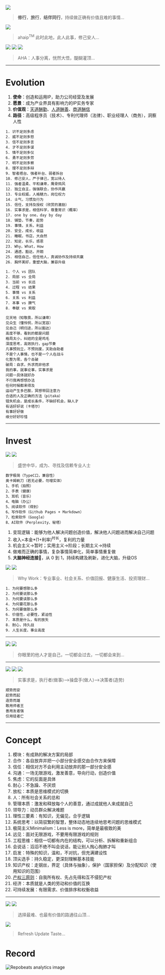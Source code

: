 
![](https://github.com/ipr9/ipr9/assets/163503847/1a31f258-954d-40cb-9fe4-5af193819957)
> **修行**，**旅行**，**结伴同行**，持续做正确有价值且难的事情...

![](https://github.com/user-attachments/assets/0bce7a8d-159a-4a21-b5a2-c60bf032f294)
> ahaip<sup>TM</sup> 此时此地，此人此事，修己安人...

![](https://github.com/user-attachments/assets/7a6b96be-7cf1-41e7-b399-a8fc1bc9a94d)
![](https://github.com/user-attachments/assets/008bf1bc-fa0f-4f48-90ab-e84ca96484c1)
![](https://github.com/user-attachments/assets/9ef3d87f-fde4-4cb8-b73c-de0191c51a3e)
> AHA：人事分离，恍然大悟，醍醐灌顶...

---

# Evolution

1. **使命**：创造和运用IP，助力公司经营及发展
2. **愿景**：成为产业界具有影响力的IP实务专家
3. **价值观**：<ins>天道酬勤</ins>、<ins>人道酬善</ins>、<ins>商道酬信</ins>
4. **路径**：高级程序员（技术）、专利代理师（法律）、职业经理人（商务），洞察人性


```
1. 识不足则多虑
2. 威不足则多怒
3. 信不足则多言
4. 才不足则多谋
5. 情不足则多仪
6. 勇不足则多劳
7. 明不足则多察
8. 理不足则多辩
9. 智者搭台、强者补台、弱者拆台
10. 修己安人，严于律己，宽以待人
11. 强者温柔、平和谦卑，鹰骨鸽风
12. 独立自主，强强联合，协作共赢
13. 专业权威，人格魅力，岗位权力
14. 士气，习惯及行为
15. 信任，支持及授权（欣赏的激励）
16. 实事求是，相信科学，尊重常识（概率）
17. one by one，day by day
18. 铺垫，节奏，趁势
19. 事情，关系，利益
20. 安全，成长，收益
21. 睡眠，书店，大自然
22. 知足，长乐，感恩
23. Why，What，How
24. 通透，豁达，开朗
25. 相信自己，信任他人，真诚协作及持续共赢
26. 胸怀美好，重塑大脑，兼容升级
```


```
1. 个人 vs 团队
2. 局部 vs 全局
3. 当前 vs 长远
4. 过程 vs 结果
5. 事情 vs 关系
6. 关系 vs 利益
7. 本事 vs 脾气
8. 奉献 vs 索取
```


```
见天地（知敬畏，所以谦卑）
见众生（懂怜悯，所以宽容）
见自己（明归途，所以豁达）
高度不够，看到的都是问题
格局太小，纠结的全是鸡毛
深度思考，高效执行，gap节奏
凡事预则立，不预则废，天助自助者
不是个人事情，也不是一个人在战斗
化整为零，各个击破
破局：自求，外求而非他求
我的事，就事论事，实事求是
问题一具体就好办
不行我再想想办法
任何时候都来得及
运动产生多巴胺，冥想带回注意力
合适的人及正确的方法（pitaka）
错失机会，是成长条件，不缺好机会，缺人才
有话好好说（卡塔尔）
有事好好做
缘分好好珍惜
```


---

# Invest

![](https://github.com/user-attachments/assets/ac35cc5c-d9fe-4a63-8432-4127fb6418f8)
![](https://github.com/user-attachments/assets/76098f8f-a3ef-4ac7-818a-ac8eacd86697)
> 盛世中华，成为、寻找及信赖专业人士

```
数字极简（TypeC口，兼容性）
奥卡姆剃刀（若无必要，勿增实体）
1、手机（拍照）
2、手表（健康）
3、耳机（音乐）
4、电脑（办公）
5、阅读软件（得到）
6、写作软件（Github Pages + Markdown）
7、检索软件（Google）
8、AI软件（Perplexity、秘塔）
```

1. 变现逻辑：能够为他人解决问题创造价值，解决他人问题进而解决自己问题
2. 收入=本金*(1+利率)<sup>时长</sup>，复利的力量
3. 机会主义->暂时；实用主义->阶段；长期主义->持续
4. 做难而正确的事情，复杂事情简单化，简单事情重复做
5. **大脑神经连接**🔗，从 0 到 1，持续构建及刷新，进化大脑，升级OS

![](https://github.com/user-attachments/assets/ea2a9880-9027-478e-b5bf-9a9ccf2e05dc)
![](https://github.com/user-attachments/assets/760b34e6-ddb0-443b-be0a-8b74dd71e03a)
> Why Work：专业事业、社会关系、价值回报、健康生活、投资理财...

```
1. 为何要想那么多
2. 为何要说那么多
3. 为何要读那么多
4. 为何要花那么多
5. 为何要做那么多
6. 价值性，必要性，紧迫性
7. 本质是什么，有的放矢
8. 耐心，持久战
9. 人生长度，事业高度
```


---

![](https://github.com/user-attachments/assets/d938fa15-c760-4cfe-9ebd-00846b584303)
![](https://github.com/user-attachments/assets/85ea495e-5ef6-4c19-817b-c3276596c09c)
> 你眼里的他人才是自己，一切都会过去，一切都会来到...


---

![](https://github.com/user-attachments/assets/9165cb31-dcd3-4c8f-9799-fef213c1c0e7)
![](https://github.com/user-attachments/assets/e335e050-bd23-49b7-9c06-db13859f071f)
![](https://github.com/user-attachments/assets/ff528d26-6d49-43d3-a187-bbfe57839095)
> 实事求是，执行者(做事)-->操盘手(做人)-->决策者(造势)

```
顺势而安
趁势而起
造势而雄
敢用师者王
善用友者强
仅用徒者亡
```

---

# Concept

1. 模块：有成熟的解决方案的局部
2. 合作：各自放弃并把一小部分安全感交由合作方来保障
3. 信任：相信对方不会利用主动放弃的那一部分安全感
4. 沟通：一场无限游戏，激发善意，导向行动，创造价值
5. 焦虑：它的反面是具体
6. 耐心：不急躁、不厌烦
7. 放松：本质是思维模式的切换
8. 人：所有社会关系的总和
9. 管理本质：激发和释放每个人的善意，通过成就他人来成就自己
10. 领导力：动员群众解决难题
11. 理性三要素：有知识，无偏见，合乎逻辑
12. 系统思考：以简驭繁的智慧，整体动态地连续地思考问题的思维模式
13. 极简主义Minimalism：Less is more，简单是最极致的美
14. 远见：面对无限游戏，不要用有限游戏的规则
15. 工程思维：相信一切都有内在的结构，可以分析、拆解和重新组合
16. 会说话：滔滔不绝不叫会说话，能让别人掏心掏肺才叫
17. 启发：特殊的知识，温和，不对抗，但充满建设性
18. 顶尖选手：持久稳定，更深刻理解基本技能
19. 知识产权：走钢丝，界定（具体与抽象），保护（国家担保）及分配知识（使用知识的范围）
20. [产权三原则](https://www.dedao.cn/course/article?id=g258WANERjwQJDz1grKbOMG1rZqkPl)：自我所有权、先占先得和互不侵犯产权
21. 经济：本质就是人类的劳动和价值的互换
22. 可持续发展：有限需求、价值排序和权衡收益

---

![](https://github.com/user-attachments/assets/dc326fba-d9a8-42d8-87d5-81d7250cdbed)
![](https://github.com/ipr9/ipr9/assets/163503847/b2687fda-2b10-4357-9ade-4d48a61916a7)
> 选择最难、也最有价值的路通往山顶...

![](https://github.com/user-attachments/assets/64f3d816-672f-4298-887e-f9851cf16951)
> Refresh Update Taste...

# Record

![](https://repobeats.axiom.co/api/embed/33051853ccf6265eb7d31d271476fbb6ef9e95ef.svg "Repobeats analytics image")
